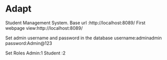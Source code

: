 # Adapt
Student Management System.
Base url :http://localhost:8089/
First webpage view:http://localhost:8089/

Set admin username and password in the database
username:adminadmin
password:Admin@123


Set Roles
Admin:1
Student :2
